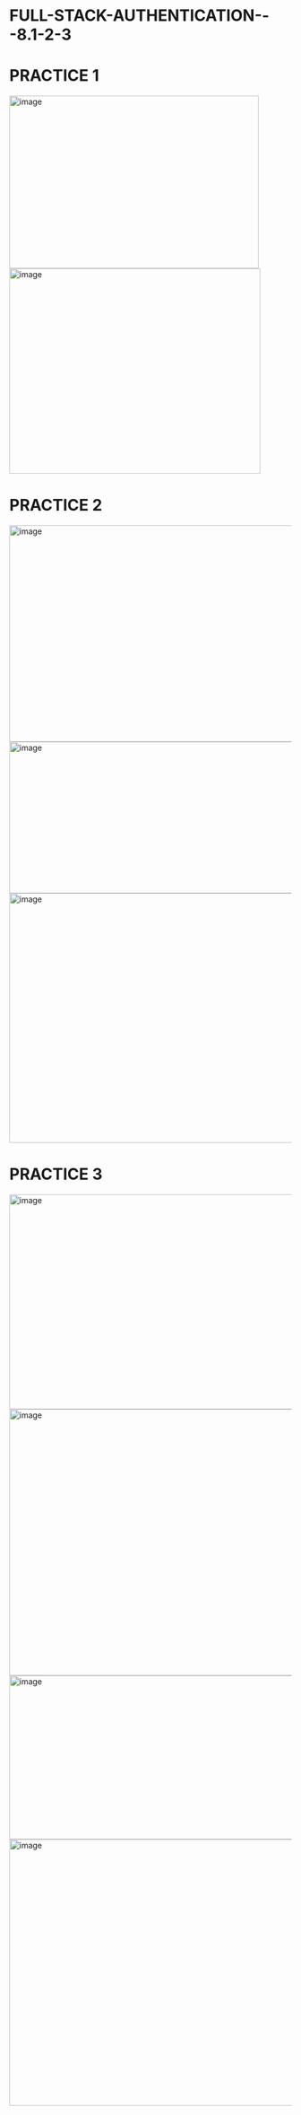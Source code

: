 # FULL-STACK-AUTHENTICATION---8.1-2-3

# PRACTICE 1


<img width="445" height="308" alt="image" src="https://github.com/user-attachments/assets/227491b1-b952-4b83-9d5e-2beed55453aa" />


<img width="448" height="366" alt="image" src="https://github.com/user-attachments/assets/1ea0067e-f34b-4984-8fe2-6570d4f35153" />

# PRACTICE 2


<img width="1216" height="386" alt="image" src="https://github.com/user-attachments/assets/835391ae-961b-456c-b0b8-d9d1abd2c6f9" />


<img width="1208" height="270" alt="image" src="https://github.com/user-attachments/assets/3f254190-9523-43cc-9654-dff9b401063d" />


<img width="1216" height="445" alt="image" src="https://github.com/user-attachments/assets/5247f30b-a490-44ab-a627-a81a997f1d07" />

# PRACTICE 3


<img width="1212" height="383" alt="image" src="https://github.com/user-attachments/assets/b671d941-986f-4fec-bb50-9a1bcd42d4d5" />


<img width="1208" height="475" alt="image" src="https://github.com/user-attachments/assets/eefa391a-59ff-4e24-a9e1-c3d363dff3d4" />


<img width="1210" height="292" alt="image" src="https://github.com/user-attachments/assets/4717a63c-c3e5-4acc-9219-291627e7e690" />


<img width="1212" height="475" alt="image" src="https://github.com/user-attachments/assets/fddc7ae2-ee5e-4882-b421-55949ef43a38" />

